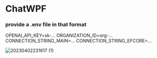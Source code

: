 # ChatWPF
### provide a .env file in that format

OPENAI_API_KEY=sk-...
ORGANIZATION_ID=org-...
CONNECTION_STRING_MAIN=...
CONNECTION_STRING_EFCORE=...

![20230402231617 (1)](https://user-images.githubusercontent.com/83612717/229377382-8e25069e-2b7d-48c2-9a0a-207aff182506.gif)
